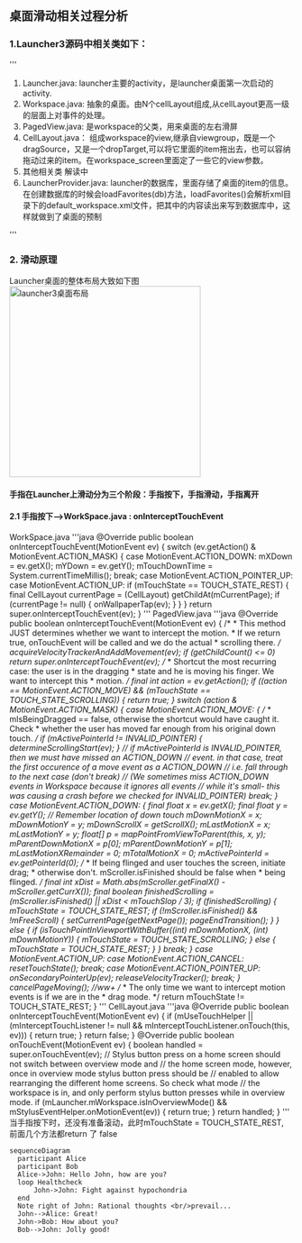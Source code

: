 ## 桌面滑动相关过程分析
### 1.Launcher3源码中相关类如下：
'''
1. Launcher.java: launcher主要的activity，是launcher桌面第一次启动的activity.
2. Workspace.java: 抽象的桌面。由N个cellLayout组成,从cellLayout更高一级的层面上对事件的处理。
3. PagedView.java: 是workspace的父类，用来桌面的左右滑屏
4. CellLayout.java： 组成workspace的view,继承自viewgroup，既是一个dragSource，又是一个dropTarget,可以将它里面的item拖出去，也可以容纳拖动过来的item。在workspace_screen里面定了一些它的view参数。
5. 其他相关类 解读中
6. LauncherProvider.java: launcher的数据库，里面存储了桌面的item的信息。在创建数据库的时候会loadFavorites(db)方法，loadFavorites()会解析xml目录下的default_workspace.xml文件，把其中的内容读出来写到数据库中，这样就做到了桌面的预制

'''
### 2. 滑动原理
Launcher桌面的整体布局大致如下图
<img width="339" alt="launcher3桌面布局" src="https://github.com/user-attachments/assets/2dccd3fb-27b5-4659-ae07-b509e0fc3264">

#### 手指在Launcher上滑动分为三个阶段：手指按下，手指滑动，手指离开
#### 2.1 手指按下-->WorkSpace.java : onInterceptTouchEvent

WorkSpace.java 
'''java
    @Override
    public boolean onInterceptTouchEvent(MotionEvent ev) {
        switch (ev.getAction() & MotionEvent.ACTION_MASK) {
            case MotionEvent.ACTION_DOWN:
                mXDown = ev.getX();
                mYDown = ev.getY();
                mTouchDownTime = System.currentTimeMillis();
                break;
            case MotionEvent.ACTION_POINTER_UP:
            case MotionEvent.ACTION_UP:
                if (mTouchState == TOUCH_STATE_REST) {
                    final CellLayout currentPage = (CellLayout) getChildAt(mCurrentPage);
                    if (currentPage != null) {
                        onWallpaperTap(ev);
                    }
                }
        }
        return super.onInterceptTouchEvent(ev);
    }
'''
PagedView.java 
'''java
    @Override
    public boolean onInterceptTouchEvent(MotionEvent ev) {
        /*
         * This method JUST determines whether we want to intercept the motion.
         * If we return true, onTouchEvent will be called and we do the actual
         * scrolling there.
         */
        acquireVelocityTrackerAndAddMovement(ev);
        if (getChildCount() <= 0) return super.onInterceptTouchEvent(ev);
        /*
         * Shortcut the most recurring case: the user is in the dragging
         * state and he is moving his finger.  We want to intercept this
         * motion.
         */
        final int action = ev.getAction();
        if ((action == MotionEvent.ACTION_MOVE) && (mTouchState == TOUCH_STATE_SCROLLING)) {
            return true;
        }
        switch (action & MotionEvent.ACTION_MASK) {
            case MotionEvent.ACTION_MOVE: {
                /*
                 * mIsBeingDragged == false, otherwise the shortcut would have caught it. Check
                 * whether the user has moved far enough from his original down touch.
                 */
                if (mActivePointerId != INVALID_POINTER) {
                    determineScrollingStart(ev);
                }
                // if mActivePointerId is INVALID_POINTER, then we must have missed an ACTION_DOWN
                // event. in that case, treat the first occurence of a move event as a ACTION_DOWN
                // i.e. fall through to the next case (don't break)
                // (We sometimes miss ACTION_DOWN events in Workspace because it ignores all events
                // while it's small- this was causing a crash before we checked for INVALID_POINTER)
                break;
            }
            case MotionEvent.ACTION_DOWN: {
                final float x = ev.getX();
                final float y = ev.getY();
                // Remember location of down touch
                mDownMotionX = x;
                mDownMotionY = y;
                mDownScrollX = getScrollX();
                mLastMotionX = x;
                mLastMotionY = y;
                float[] p = mapPointFromViewToParent(this, x, y);
                mParentDownMotionX = p[0];
                mParentDownMotionY = p[1];
                mLastMotionXRemainder = 0;
                mTotalMotionX = 0;
                mActivePointerId = ev.getPointerId(0);
                /*
                 * If being flinged and user touches the screen, initiate drag;
                 * otherwise don't.  mScroller.isFinished should be false when
                 * being flinged.
                 */
                final int xDist = Math.abs(mScroller.getFinalX() - mScroller.getCurrX());
                final boolean finishedScrolling = (mScroller.isFinished() || xDist < mTouchSlop / 3);
                if (finishedScrolling) {
                    mTouchState = TOUCH_STATE_REST;
                    if (!mScroller.isFinished() && !mFreeScroll) {
                        setCurrentPage(getNextPage());
                        pageEndTransition();
                    }
                } else {
                    if (isTouchPointInViewportWithBuffer((int) mDownMotionX, (int) mDownMotionY)) {
                        mTouchState = TOUCH_STATE_SCROLLING;
                    } else {
                        mTouchState = TOUCH_STATE_REST;
                    }
                }
                break;
            }
            case MotionEvent.ACTION_UP:
            case MotionEvent.ACTION_CANCEL:
                resetTouchState();
                break;
            case MotionEvent.ACTION_POINTER_UP:
                onSecondaryPointerUp(ev);
                releaseVelocityTracker();
                break;
        }
        cancelPageMoving();    //ww+
        /*
         * The only time we want to intercept motion events is if we are in the
         * drag mode.
         */
        return mTouchState != TOUCH_STATE_REST;
    }
'''
CellLayout.java 
'''java
    @Override
    public boolean onInterceptTouchEvent(MotionEvent ev) {
        if (mUseTouchHelper || (mInterceptTouchListener != null && mInterceptTouchListener.onTouch(this, ev))) {
            return true;
        }
        return false;
    }
    @Override
    public boolean onTouchEvent(MotionEvent ev) {
        boolean handled = super.onTouchEvent(ev);
        // Stylus button press on a home screen should not switch between overview mode and
        // the home screen mode, however, once in overview mode stylus button press should be
        // enabled to allow rearranging the different home screens. So check what mode
        // the workspace is in, and only perform stylus button presses while in overview mode.
        if (mLauncher.mWorkspace.isInOverviewMode() && mStylusEventHelper.onMotionEvent(ev)) {
            return true;
        }
        return handled;
    }
'''
当手指按下时，还没有准备滚动，此时mTouchState = TOUCH_STATE_REST, 前面几个方法都return 了 false
```mermaid
sequenceDiagram
  participant Alice
  participant Bob
  Alice->John: Hello John, how are you?
  loop Healthcheck
      John->John: Fight against hypochondria
  end
  Note right of John: Rational thoughts <br/>prevail...
  John-->Alice: Great!
  John->Bob: How about you?
  Bob-->John: Jolly good!
```















